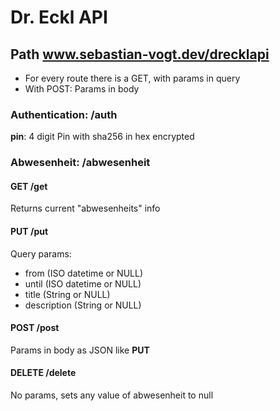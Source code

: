 # Dr. Eckl API

## Path www.sebastian-vogt.dev/drecklapi
- For every route there is a GET, with params in query
- With POST: Params in body
### Authentication: /auth
**pin**: 4 digit Pin with sha256 in hex encrypted
### Abwesenheit: /abwesenheit
#### GET /get 
Returns current "abwesenheits" info
#### PUT /put
Query params: 
- from (ISO datetime or NULL)
- until (ISO datetime or NULL)
- title (String or NULL)
- description (String or NULL)
#### POST /post
Params in body as JSON like **PUT**
#### DELETE /delete
No params, sets any value of abwesenheit to null
